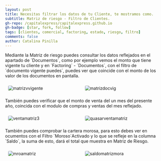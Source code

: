 ```yaml
---
layout: post
title: Necesitas filtrar los datos de tu Cliente, te mostramos como.
subtitle: Matriz de riesgo - Filtro de Clientes.
gh-repo: /capitalexpress/capitalexpress.github.io
gh-badge: [star, fork, follow]
tags: [clientes, comercial, factoring, estado, riesgo, filtro]
comments: false
author: Catalina Pinilla
---
```


Mediante la Matriz de riesgo puedes consultar los datos reflejados   en el apartado de ´Documentos´, como por ejemplo  vemos el monto que tiene vigente tu cliente y en ´Factoring´ - ´Documentos´, con el filtro de ´documento vigente puedes´, puedes  ver que coincide con el monto de los valor de los documentos en pantalla.

  <style>
    .container {
      display: flex; 
      align-items: center;
    }
    .image-container {
      flex: 1;
      margin: 10px;
      max-width: 50%;
      
    }
    .image-container img {
      height: auto;
      display: block;
      margin: 0 auto;
      border-radius: 3px;
    }
  </style>

  <div class="container">
    <div class="image-container">
      <img src="https://cdn.capitalexpress.cl/img/matrizvvigente.png" alt="matrizvvigente">
    </div>
    <div class="image-container">
      <img src="https://cdn.capitalexpress.cl/img/matrizdocvig.png" alt="matrizdocvig">
    </div>
  </div>

También puedes verificar que el monto de venta del un mes del presente año, coincida con el modulo de compras y ventas del mes reflejado. 

 <style>
    .container {
      display: flex; 
      align-items: center;
    }
    .image-container {
      flex: 1;
      margin: 10px;
      max-width: 50%;
      
    }
    .image-container img {
      height: auto;
      display: block;
      margin: 0 auto;
      border-radius: 3px;
    }
  </style>

  <div class="container">
    <div class="image-container">
      <img src="https://cdn.capitalexpress.cl/img/ventamatriz3.png" alt="ventamatriz3">
    </div>
    <div class="image-container">
      <img src="https://cdn.capitalexpress.cl/img/quasarventamatriz.png" alt="quasarventamatriz">
    </div>
  </div>

  También puedes comprobar la cartera morosa, para esto debes ver en ocumentos con el Filtro ´Moroso´Activado y lo que se refleje en la columna ´Saldo´, la suma de esto, dará el total que muestra en Matriz de Riesgo.

   <style>
    .container {
      display: flex; 
      align-items: center;
    }
    .image-container {
      flex: 1;
      margin: 10px;
      max-width: 50%;
      
    }
    .image-container img {
      height: auto;
      display: block;
      margin: 0 auto;
      border-radius: 3px;
    }
  </style>

  <div class="container">
    <div class="image-container">
      <img src="https://cdn.capitalexpress.cl/img/mroamatriz.png" alt="mroamatriz">
    </div>
    <div class="image-container">
      <img src="https://cdn.capitalexpress.cl/img/saldomatrizmora.png" alt="saldomatrizmora">
    </div>
  </div>